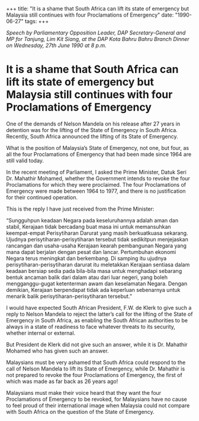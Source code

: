 +++ 
title: "It is a shame that South Africa can lift its state of emergency but Malaysia still continues with four Proclamations of Emergency"
date: "1990-06-27"
tags:
+++

_Speech by Parliamentary Opposition Leader, DAP Secretary-General and MP for Tanjung, Lim Kit Siang, at the DAP Kota Bahru Bahru Branch Dinner on Wednesday, 27th June 1990 at 8 p.m._

# It is a shame that South Africa can lift its state of emergency but Malaysia still continues with four Proclamations of Emergency

One of the demands of Nelson Mandela on his release after 27 years in detention was for the lifting of the State of Emergency in South Africa. Recently, South Africa announced the lifting of its State of Emergency.</u>

What is the position of Malaysia’s State of Emergency, not one, but four, as all the four Proclamations of Emergency that had been made since 1964 are still valid today.

In the recent meeting of Parliament, I asked the Prime Minister, Datuk Seri Dr. Mahathir Mohamed, whether the Government intends to revoke the four Proclamations for which they were proclaimed. The four Proclamations of Emergency were made between 1964 to 1977, and there is no justification for their continued operation. 

This is the reply I have just received from the Prime Minister:

“Sungguhpun keadaan Negara pada keseluruhannya adalah aman dan stabil, Kerajaan tidak bercadang buat masa ini untuk memansuhkan keempat-empat Perisytiharan Darurat yang masih berkuatkuasa sekarang. Ujudnya perisytiharan-perisytiharan tersebut tidak sedikitpun menjejaskan rancangan dan usaha-usaha Kerajaan kearah pembangunan Negara yang mana dapat berjalan dengan pesat dan lancar. Pertumbuhan ekonomi Negara terus meningkat dan berkembang. Di samping itu ujudnya perisytiharan-perisytiharan darurat itu meletakkan Kerajaan sentiasa dalam keadaan bersiap sedia pada bila-bila masa untuk menghadapi sebarang bentuk ancaman balik dari dalam atau dari luar negeri, yang boleh mengganggu-gugat ketenterman awam dan keselamatan Negara. Dengan demikian, Kerajaan berpendapat tidak ada keperluan sebenarnya untuk menarik balik perisytiharan-perisytiharan tersebut.”

I would have expected South African President, F.W. de Klerk to give such a reply to Nelson Mandela to reject the latter’s call for the lifting of the State of Emergency in South Africa, as enabling the South African authorities to be always in a state of readiness to face whatever threats to its security, whether internal or external.

But President de Klerk did not give such an answer, while it is Dr. Mahathir Mohamed who has given such an answer.

Malaysians must be very ashamed that South Africa could respond to the call of Nelson Mandela to lift its State of Emergency, while Dr. Mahathir is not prepared to revoke the four Proclamations of Emergency, the first of which was made as far back as 26 years ago!

Malaysians must make their voice heard that they want the four Proclamations of Emergency to be revoked, for Malaysians have no cause to feel proud of their international image when Malaysia could not compare with South Africa on the question of the State of Emergency.
 
